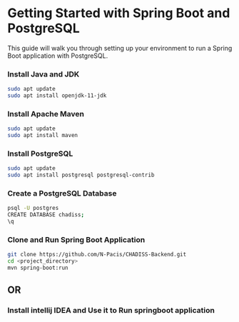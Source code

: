 # Getting Started with Spring Boot and PostgreSQL

This guide will walk you through setting up your environment to run a Spring Boot application with PostgreSQL.

### Install Java and JDK

```bash
sudo apt update
sudo apt install openjdk-11-jdk
```
### Install Apache Maven

```bash
sudo apt update
sudo apt install maven
```

### Install PostgreSQL
```bash
sudo apt update
sudo apt install postgresql postgresql-contrib
```

### Create a PostgreSQL Database
```bash
psql -U postgres
CREATE DATABASE chadiss;
\q
```

### Clone and Run Spring Boot Application
```bash
git clone https://github.com/N-Pacis/CHADISS-Backend.git
cd <project_directory>
mvn spring-boot:run
```

## OR
### Install intellij IDEA and Use it to Run springboot application
